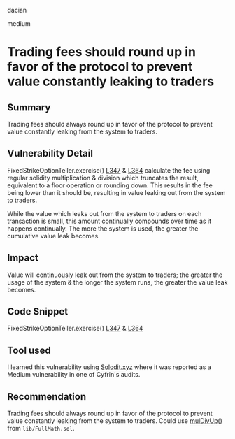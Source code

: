 dacian

medium

# Trading fees should round up in favor of the protocol to prevent value constantly leaking to traders

## Summary
Trading fees should always round up in favor of the protocol to prevent value constantly leaking from the system to traders.

## Vulnerability Detail
FixedStrikeOptionTeller.exercise() [L347](https://github.com/sherlock-audit/2023-06-bond/blob/main/options/src/fixed-strike/FixedStrikeOptionTeller.sol#L347) & [L364](https://github.com/sherlock-audit/2023-06-bond/blob/main/options/src/fixed-strike/FixedStrikeOptionTeller.sol#L364) calculate the fee using regular solidity multiplication & division which truncates the result, equivalent to a floor operation or rounding down. This results in the fee being lower than it should be, resulting in value leaking out from the system to traders.

While the value which leaks out from the system to traders on each transaction is small, this amount continually compounds over time as it happens continually. The more the system is used, the greater the cumulative value leak becomes.

## Impact
Value will continuously leak out from the system to traders; the greater the usage of the system & the longer the system runs, the greater the value leak becomes.

## Code Snippet
FixedStrikeOptionTeller.exercise() [L347](https://github.com/sherlock-audit/2023-06-bond/blob/main/options/src/fixed-strike/FixedStrikeOptionTeller.sol#L347) & [L364](https://github.com/sherlock-audit/2023-06-bond/blob/main/options/src/fixed-strike/FixedStrikeOptionTeller.sol#L364)

## Tool used
I learned this vulnerability using [Solodit.xyz](https://solodit.xyz/issues/different-rounding-directions-are-recommended-for-getting-buysell-info-cyfrin-sudoswap-markdown_) where it was reported as a Medium vulnerability in one of Cyfrin's audits.

## Recommendation
Trading fees should always round up in favor of the protocol to prevent value constantly leaking from the system to traders. Could use [mulDivUp()](https://github.com/sherlock-audit/2023-06-bond/blob/main/options/src/lib/FullMath.sol#L115) from ``lib/FullMath.sol``.

